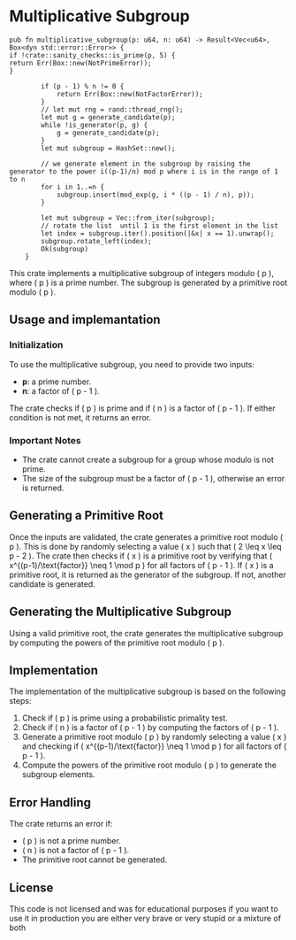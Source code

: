 # Multiplicative Subgroup

```{rust}
pub fn multiplicative_subgroup(p: u64, n: u64) -> Result<Vec<u64>, Box<dyn std::error::Error>> {
if !crate::sanity_checks::is_prime(p, 5) {
return Err(Box::new(NotPrimeError));
}

        if (p - 1) % n != 0 {
            return Err(Box::new(NotFactorError));
        }
        // let mut rng = rand::thread_rng();
        let mut g = generate_candidate(p);
        while !is_generator(p, g) {
            g = generate_candidate(p);
        }
        let mut subgroup = HashSet::new();

        // we generate element in the subgroup by raising the generator to the power i((p-1)/n) mod p where i is in the range of 1 to n
        for i in 1..=n {
            subgroup.insert(mod_exp(g, i * ((p - 1) / n), p));
        }

        let mut subgroup = Vec::from_iter(subgroup);
        // rotate the list  until 1 is the first element in the list
        let index = subgroup.iter().position(|&x| x == 1).unwrap();
        subgroup.rotate_left(index);
        Ok(subgroup)
    }
```

This crate implements a multiplicative subgroup of integers modulo \( p \), where \( p \) is a prime number. The subgroup is generated by a primitive root modulo \( p \).

## Usage and implemantation

### Initialization

To use the multiplicative subgroup, you need to provide two inputs:

- **p**: a prime number.
- **n**: a factor of \( p - 1 \).

The crate checks if \( p \) is prime and if \( n \) is a factor of \( p - 1 \). If either condition is not met, it returns an error.

### Important Notes

- The crate cannot create a subgroup for a group whose modulo is not prime.
- The size of the subgroup must be a factor of \( p - 1 \), otherwise an error is returned.

## Generating a Primitive Root

Once the inputs are validated, the crate generates a primitive root modulo \( p \). This is done by randomly selecting a value \( x \) such that \( 2 \leq x \leq p - 2 \). The crate then checks if \( x \) is a primitive root by verifying that \( x^{(p-1)/\text{factor}} \neq 1 \mod p \) for all factors of \( p - 1 \). If \( x \) is a primitive root, it is returned as the generator of the subgroup. If not, another candidate is generated.

## Generating the Multiplicative Subgroup

Using a valid primitive root, the crate generates the multiplicative subgroup by computing the powers of the primitive root modulo \( p \).

## Implementation

The implementation of the multiplicative subgroup is based on the following steps:

1. Check if \( p \) is prime using a probabilistic primality test.
2. Check if \( n \) is a factor of \( p - 1 \) by computing the factors of \( p - 1 \).
3. Generate a primitive root modulo \( p \) by randomly selecting a value \( x \) and checking if \( x^{(p-1)/\text{factor}} \neq 1 \mod p \) for all factors of \( p - 1 \).
4. Compute the powers of the primitive root modulo \( p \) to generate the subgroup elements.

## Error Handling

The crate returns an error if:

- \( p \) is not a prime number.
- \( n \) is not a factor of \( p - 1 \).
- The primitive root cannot be generated.


## License

This code is not licensed and was for educational purposes if you want to use it in production you are either very brave or very stupid or a mixture of both

```

```
